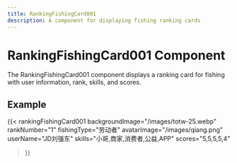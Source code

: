 ```yaml
---
title: RankingFishingCard001
description: A component for displaying fishing ranking cards
---
```


# RankingFishingCard001 Component

The RankingFishingCard001 component displays a ranking card for fishing with user information, rank, skills, and scores.

## Example

{{< rankingFishingCard001 
    backgroundImage="/images/totw-25.webp" 
    rankNumber="1" 
    fishingType="劳动者" 
    avatarImage="/images/qiang.png" 
    userName="JD刘强东" 
    skills="小哥,商家,消费者,公益,APP" 
    scores="5,5,5,5,4" 
>}} 